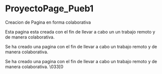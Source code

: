 # ProyectoPage_Pueb1
Creacion de Pagina en forma colaborativa

Esta pagina esta creada con el fin de llevar a cabo un un trabajo remoto y de manera colaborativa.

Se ha creado una pagina con el fin de llevar a cabo un trabajo remoto y de manera colaborativa.

Se ha creado una pagina con el fin de llevar a cabo un trabajo remoto y de manera colaborativa. \033[0

